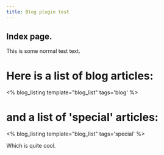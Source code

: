 ```yaml
---
title: Blog plugin test
---
```


## Index page.

This is some normal test text.

# Here is a list of blog articles:

<% blog_listing template="blog_list" tags='blog' %>

# and a list of 'special' articles:

<% blog_listing template="blog_list" tags='special' %>

Which is quite cool.
